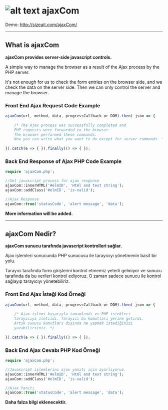 
# ![alt text](http://sizeait.com/ajaxCom/img/logo.png)  ajaxCom

Demo: http://sizeait.com/ajaxCom/

---

## What is ajaxCom 
**ajaxCom provides server-side javascript controls.**

A simple way to manage the browser as a result of the Ajax process by the PHP server.

It's not enough for us to check the form entries on the browser side, and we check the data on the server side. Then we can only control the server and manage the browser.

### Front End Ajax Request Code Example
```javascript
ajaxCom(url, method, data, progressCallback or DOM).then( json => {
    
    /* The Ajax process was successfully completed and 
    PHP requests were forwarded to the browser.
    The browser performed these commands. 
    Now you can write what you want to do except for server commands. */
                    
}).catch(e => { }).finally(() => { });
```

### Back End Response of Ajax PHP Code Example
```php
require 'ajaxCom.php';

//Set javascript process for ajax response
ajaxCom::innerHTML('#elmID', 'Html and text string');
ajaxCom::addClass('#elmID', 'is-valid');

//Ajax Response
ajaxCom::true('statusCode', 'alert message', 'data');
```
    
    

**More information will be added.**

---

## ajaxCom Nedir?
**ajaxCom sunucu tarafında javascript kontrolleri sağlar.**

Ajax işlemleri sonucunda PHP sunucusu ile tarayıcıyı yönetmenin basit bir yolu.

Tarayıcı tarafında form girişlerini kontrol etmemiz yeterli gelmiyor ve sunucu tarafında da bu verileri kontrol ediyoruz. O zaman sadece sunucu ile kontrol sağlayıp tarayıcıyı yönetebiliriz.

### Front End Ajax İsteği Kod Örneği
```javascript
ajaxCom(url, method, data, progressCallback or DOM).then( json => {
    
    /* Ajax işlemi başarıyla tamamlandı ve PHP istekleri 
    tarayıcıya iletildi. Tarayıcı bu komutları yerine getirdi. 
    Artık sunucu komutları dışında ne yapmak istediğinizi
    yazabilirsiniz. */
                    
}).catch(e => { }).finally(() => { });
```

### Back End Ajax Cevabı PHP Kod Örneği
```php
require 'ajaxCom.php';

//Javascript işlemlerini ajax yanıtı için ayarlıyoruz.
ajaxCom::innerHTML('#elmID', 'Html and text string');
ajaxCom::addClass('#elmID', 'is-valid');

//Ajax Yanıtı
ajaxCom::true('statusCode', 'alert message', 'data');
```

**Daha falza bilgi eklenecektir.**